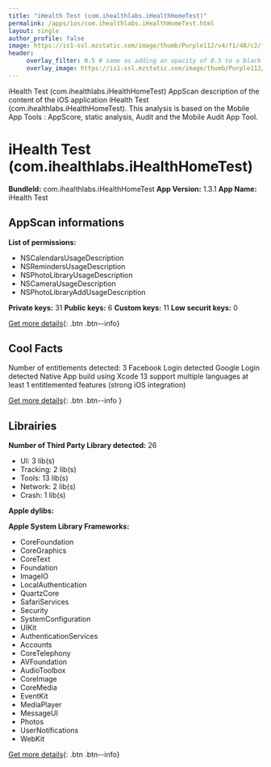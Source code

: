 ```yaml
---
title: "iHealth Test (com.ihealthlabs.iHealthHomeTest)"
permalink: /apps/ios/com.ihealthlabs.iHealthHomeTest.html
layout: single
author_profile: false
image: https://is1-ssl.mzstatic.com/image/thumb/Purple112/v4/f1/48/c2/f148c292-c4b5-f578-9d6b-5c5904d90512/AppIcon-0-0-1x_U007emarketing-0-0-0-7-0-0-sRGB-0-0-0-GLES2_U002c0-512MB-85-220-0-0.png/512x512bb.jpg
header: 
     overlay_filter: 0.5 # same as adding an opacity of 0.5 to a black background
     overlay_image: https://is1-ssl.mzstatic.com/image/thumb/Purple112/v4/f1/48/c2/f148c292-c4b5-f578-9d6b-5c5904d90512/AppIcon-0-0-1x_U007emarketing-0-0-0-7-0-0-sRGB-0-0-0-GLES2_U002c0-512MB-85-220-0-0.png/512x512bb.jpg
---
```

iHealth Test (com.ihealthlabs.iHealthHomeTest) AppScan description of the content of the iOS application iHealth Test (com.ihealthlabs.iHealthHomeTest). This analysis is based on the Mobile App Tools : AppScore, static analysis, Audit and the Mobile Audit App Tool.

# iHealth Test (com.ihealthlabs.iHealthHomeTest)

**BundleId:** com.ihealthlabs.iHealthHomeTest
**App Version:** 1.3.1
**App Name:** iHealth Test


## AppScan informations 

**List of permissions:** 
- NSCalendarsUsageDescription
- NSRemindersUsageDescription
- NSPhotoLibraryUsageDescription
- NSCameraUsageDescription
- NSPhotoLibraryAddUsageDescription
  
  
**Private keys:** 31
**Public keys:** 6
**Custom keys:** 11
**Low securit keys:** 0
  
[Get more details](/pricing.html){: .btn .btn--info}

## Cool Facts

Number of entitlements detected: 3
Facebook Login detected
Google Login detected
Native App
build using Xcode 13
support multiple languages
at least 1 entitlemented features (strong iOS integration)
  
[Get more details](/pricing.html){: .btn .btn--info }

## Librairies 
**Number of Third Party Library detected:** 26
- UI: 3 lib(s)
- Tracking: 2 lib(s)
- Tools: 13 lib(s)
- Network: 2 lib(s)
- Crash: 1 lib(s)


**Apple dylibs:**


**Apple System Library Frameworks:**
- CoreFoundation
- CoreGraphics
- CoreText
- Foundation
- ImageIO
- LocalAuthentication
- QuartzCore
- SafariServices
- Security
- SystemConfiguration
- UIKit
- AuthenticationServices
- Accounts
- CoreTelephony
- AVFoundation
- AudioToolbox
- CoreImage
- CoreMedia
- EventKit
- MediaPlayer
- MessageUI
- Photos
- UserNotifications
- WebKit


  
[Get more details](/pricing.html){: .btn .btn--info}

